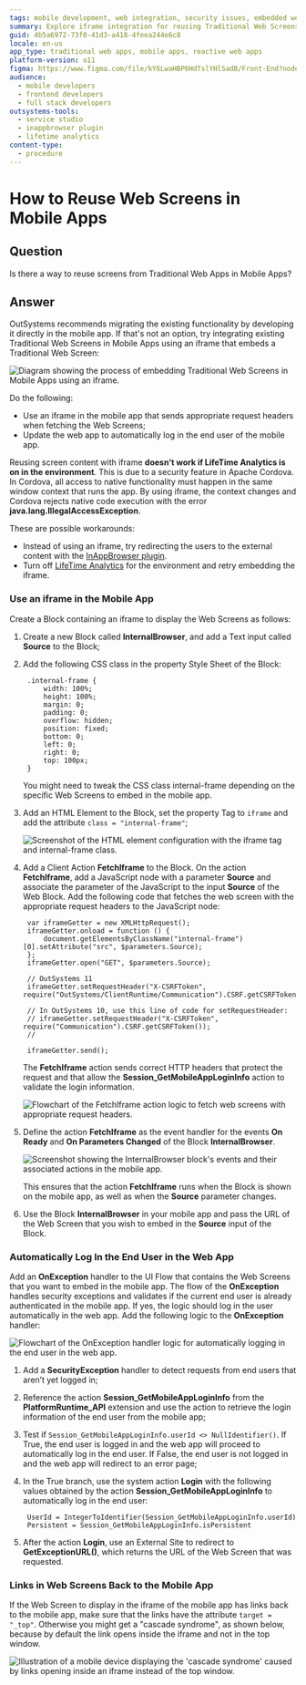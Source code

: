 ```yaml
---
tags: mobile development, web integration, security issues, embedded web content, workarounds
summary: Explore iframe integration for reusing Traditional Web Screens in Mobile Apps with OutSystems 11 (O11).
guid: 4b5a6972-73f0-41d3-a418-4feea244e6c8
locale: en-us
app_type: traditional web apps, mobile apps, reactive web apps
platform-version: o11
figma: https://www.figma.com/file/kY6LwaHBP6HdTslYHlSadB/Front-End?node-id=844:69
audience:
  - mobile developers
  - frontend developers
  - full stack developers
outsystems-tools:
  - service studio
  - inappbrowser plugin
  - lifetime analytics
content-type:
  - procedure
---
```


# How to Reuse Web Screens in Mobile Apps

## Question

Is there a way to reuse screens from Traditional Web Apps in Mobile Apps?

## Answer

OutSystems recommends migrating the existing functionality by developing it directly in the mobile app. If that's not an option, try integrating existing Traditional Web Screens in Mobile Apps using an iframe that embeds a Traditional Web Screen:

![Diagram showing the process of embedding Traditional Web Screens in Mobile Apps using an iframe.](images/Embed_Web_Screens_in_Mobile_Apps.png "Embedding Web Screens in Mobile Apps")

Do the following:

* Use an iframe in the mobile app that sends appropriate request headers when fetching the Web Screens; 
* Update the web app to automatically log in the end user of the mobile app. 

<div class="warning" markdown="1">

Reusing screen content with iframe **doesn't work if LifeTime Analytics is on in the environment**. This is due to a security feature in Apache Cordova. In Cordova, all access to native functionality must happen in the same window context that runs the app. By using iframe, the context changes and Cordova rejects native code execution with the error **java.lang.IllegalAccessException**.

These are possible workarounds:

* Instead of using an iframe, try redirecting the users to the external content with the [InAppBrowser plugin](https://www.outsystems.com/forge/component-overview/1558/inappbrowser-plugin).
* Turn off [LifeTime Analytics](https://success.outsystems.com/Documentation/11/Managing_the_Applications_Lifecycle/Monitor_and_Troubleshoot/Enable_Analytics_for_an_Environment) for the environment and retry embedding the iframe.

</div>

### Use an iframe in the Mobile App

Create a Block containing an iframe to display the Web Screens as follows:

1. Create a new Block called **InternalBrowser**, and add a Text input called **Source** to the Block; 
2. Add the following CSS class in the property Style Sheet of the Block: 

    
        .internal-frame {
            width: 100%;
            height: 100%;
            margin: 0;
            padding: 0;
            overflow: hidden;
            position: fixed;
            bottom: 0;
            left: 0;
            right: 0;
            top: 100px;
        }
    

    You might need to tweak the CSS class internal-frame depending on the specific Web Screens to embed in the mobile app.

3. Add an HTML Element to the Block, set the property Tag to `iframe` and add the attribute `class = "internal-frame"`; 

    ![Screenshot of the HTML element configuration with the iframe tag and internal-frame class.](images/HTML_Element.png "HTML Element Configuration")

4. Add a Client Action **FetchIframe** to the Block. On the action **FetchIframe**, add a JavaScript node with a parameter **Source** and associate the parameter of the JavaScript to the input **Source** of the Web Block. Add the following code that fetches the web screen with the appropriate request headers to the JavaScript node: 


        var iframeGetter = new XMLHttpRequest();
        iframeGetter.onload = function () {
            document.getElementsByClassName("internal-frame")[0].setAttribute("src", $parameters.Source);
        };
        iframeGetter.open("GET", $parameters.Source);

        // OutSystems 11
        iframeGetter.setRequestHeader("X-CSRFToken", require("OutSystems/ClientRuntime/Communication").CSRF.getCSRFToken());

        // In OutSystems 10, use this line of code for setRequestHeader:
        // iframeGetter.setRequestHeader("X-CSRFToken", require("Communication").CSRF.getCSRFToken());
        //

        iframeGetter.send();
    
    The **FetchIframe** action sends correct HTTP headers that protect the request and that allow the **Session_GetMobileAppLoginInfo** action to validate the login information.

    ![Flowchart of the FetchIframe action logic to fetch web screens with appropriate request headers.](images/FetchIframe_Action.png "FetchIframe Action Logic")

5. Define the action **FetchIframe** as the event handler for the events **On Ready** and **On Parameters Changed** of the Block **InternalBrowser**. 

    ![Screenshot showing the InternalBrowser block's events and their associated actions in the mobile app.](images/InternalBrowser_Block_Events.png "InternalBrowser Block Events")

    This ensures that the action **FetchIframe** runs when the Block is shown on the mobile app, as well as when the **Source** parameter changes.

6. Use the Block **InternalBrowser** in your mobile app and pass the URL of the Web Screen that you wish to embed in the **Source** input of the Block. 

### Automatically Log In the End User in the Web App

Add an **OnException** handler to the UI Flow that contains the Web Screens that you want to embed in the mobile app. The flow of the **OnException** handles security exceptions and validates if the current end user is already authenticated in the mobile app. If yes, the logic should log in the user automatically in the web app. Add the following logic to the **OnException** handler:

![Flowchart of the OnException handler logic for automatically logging in the end user in the web app.](images/OnException_Handler.png "OnException Handler Flow")

1. Add a **SecurityException** handler to detect requests from end users that aren’t yet logged in; 
2. Reference the action **Session\_GetMobileAppLoginInfo** from the **PlatformRuntime\_API** extension and use the action to retrieve the login information of the end user from the mobile app; 
3. Test if `Session_GetMobileAppLoginInfo.userId <> NullIdentifier()`. If True, the end user is logged in and the web app will proceed to automatically log in the end user. If False, the end user is not logged in and the web app will redirect to an error page; 
4. In the True branch, use the system action **Login** with the following values obtained by the action **Session\_GetMobileAppLoginInfo** to automatically log in the end user: 
  

        UserId = IntegerToIdentifier(Session_GetMobileAppLoginInfo.userId)
        Persistent = Session_GetMobileAppLoginInfo.isPersistent


5. After the action **Login**, use an External Site to redirect to **GetExceptionURL()**, which returns the URL of the Web Screen that was requested. 

### Links in Web Screens Back to the Mobile App

If the Web Screen to display in the iframe of the mobile app has links back to the mobile app, make sure that the links have the attribute `target = "_top"`. Otherwise you might get a "cascade syndrome", as shown below, because by default the link opens inside the iframe and not in the top window.

![Illustration of a mobile device displaying the 'cascade syndrome' caused by links opening inside an iframe instead of the top window.](images/Cascade_Syndrome.png "Cascade Syndrome Illustration")

